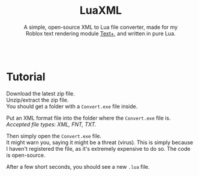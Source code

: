 <div align="center">
<h1>LuaXML</h1>
A simple, open-source XML to Lua file converter, made for my<br>
Roblox text rendering module <a href="https://github.com/AlexanderLindholt/TextPlus">Text+</a>, and written in pure Lua.
</div>
<br>
​<br>
<br>

# Tutorial
Download the latest zip file.<br>
Unzip/extract the zip file.<br>
You should get a folder with a `Convert.exe` file inside.

Put an XML format file into the folder where the `Convert.exe` file is.<br>
*Accepted file types: XML, FNT, TXT.*

Then simply open the `Convert.exe` file.<br>
It might warn you, saying it might be a threat (virus). This is simply because I haven't registered the file, as it's extremely expensive to do so. The code is open-source.

After a few short seconds, you should see a new `.lua` file.
